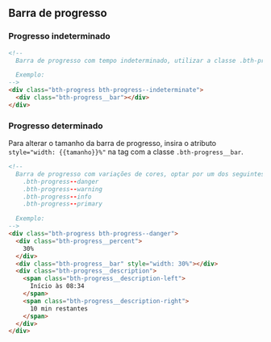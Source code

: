 ## Barra de progresso

### Progresso indeterminado

```html
<!-- 
  Barra de progresso com tempo indeterminado, utilizar a classe .bth-progress--indeterminate

  Exemplo:
-->
<div class="bth-progress bth-progress--indeterminate">
  <div class="bth-progress__bar"></div>
</div>
```

### Progresso determinado

Para alterar o tamanho da barra de progresso, insira o atributo `style="width: {{tamanho}}%"` na tag com a classe `.bth-progress__bar`.

```html
<!--
  Barra de progresso com variações de cores, optar por um dos seguintes tipos:
    .bth-progress--danger
    .bth-progress--warning
    .bth-progress--info
    .bth-progress--primary

  Exemplo:
-->
<div class="bth-progress bth-progress--danger">
  <div class="bth-progress__percent">
    30%
  </div>
  <div class="bth-progress__bar" style="width: 30%"></div>
  <div class="bth-progress__description">
    <span class="bth-progress__description-left">
      Início às 08:34
    </span>
    <span class="bth-progress__description-right">
      10 min restantes
    </span>
  </div>
</div>
```